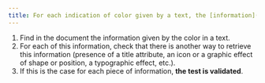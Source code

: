 ```yaml
---
title: For each indication of color given by a text, the [information](#information-given-by-color) must not be given solely by the color. Is this rule respected?
---
```


1. Find in the document the information given by the color in a text.
2. For each of this information, check that there is another way to retrieve this information (presence of a title attribute, an icon or a graphic effect of shape or position, a typographic effect, etc.).
3. If this is the case for each piece of information, **the test is validated**.
